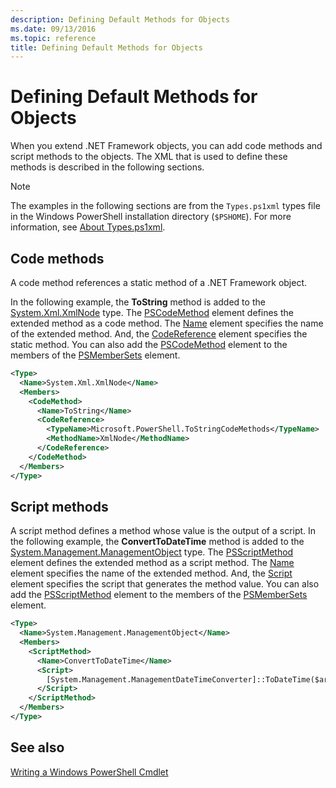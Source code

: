```yaml
---
description: Defining Default Methods for Objects
ms.date: 09/13/2016
ms.topic: reference
title: Defining Default Methods for Objects
---
```


# Defining Default Methods for Objects

When you extend .NET Framework objects, you can add code methods and script methods to the objects.
The XML that is used to define these methods is described in the following sections.

> [!NOTE]
> The examples in the following sections are from the `Types.ps1xml` types file in the Windows
> PowerShell installation directory (`$PSHOME`). For more information, see
> [About Types.ps1xml](/powershell/module/microsoft.powershell.core/about/about_types.ps1xml).

## Code methods

A code method references a static method of a .NET Framework object.

In the following example, the **ToString** method is added to the
[System.Xml.XmlNode](/dotnet/api/System.Xml.XmlNode) type. The
[PSCodeMethod](/dotnet/api/system.management.automation.pscodemethod) element defines the extended
method as a code method. The
[Name](/dotnet/api/system.management.automation.psmemberinfo.name#System_Management_Automation_PSMemberInfo_Name)
element specifies the name of the extended method. And, the
[CodeReference](/dotnet/api/system.management.automation.pscodemethod.codereference#System_Management_Automation_PSCodeMethod_CodeReference)
element specifies the static method. You can also add the
[PSCodeMethod](/dotnet/api/system.management.automation.pscodemethod) element to the members of the
[PSMemberSets](/dotnet/api/system.management.automation.psmemberset) element.

```xml
<Type>
  <Name>System.Xml.XmlNode</Name>
  <Members>
    <CodeMethod>
      <Name>ToString</Name>
      <CodeReference>
        <TypeName>Microsoft.PowerShell.ToStringCodeMethods</TypeName>
        <MethodName>XmlNode</MethodName>
      </CodeReference>
    </CodeMethod>
  </Members>
</Type>
```

## Script methods

A script method defines a method whose value is the output of a script. In the following example,
the **ConvertToDateTime** method is added to the
[System.Management.ManagementObject](/dotnet/api/System.Management.ManagementObject) type. The
[PSScriptMethod](/dotnet/api/system.management.automation.psscriptmethod) element defines the
extended method as a script method. The
[Name](/dotnet/api/system.management.automation.psmemberinfo.name#System_Management_Automation_PSMemberInfo_Name)
element specifies the name of the extended method. And, the
[Script](/dotnet/api/system.management.automation.psscriptmethod.script#System_Management_Automation_PSScriptMethod_Script)
element specifies the script that generates the method value. You can also add the
[PSScriptMethod](/dotnet/api/system.management.automation.psscriptmethod) element to the members of
the [PSMemberSets](/dotnet/api/system.management.automation.psmemberset) element.

```xml
<Type>
  <Name>System.Management.ManagementObject</Name>
  <Members>
    <ScriptMethod>
      <Name>ConvertToDateTime</Name>
      <Script>
        [System.Management.ManagementDateTimeConverter]::ToDateTime($args[0])
      </Script>
    </ScriptMethod>
  </Members>
</Type>
```

## See also

[Writing a Windows PowerShell Cmdlet](./writing-a-windows-powershell-cmdlet.md)
